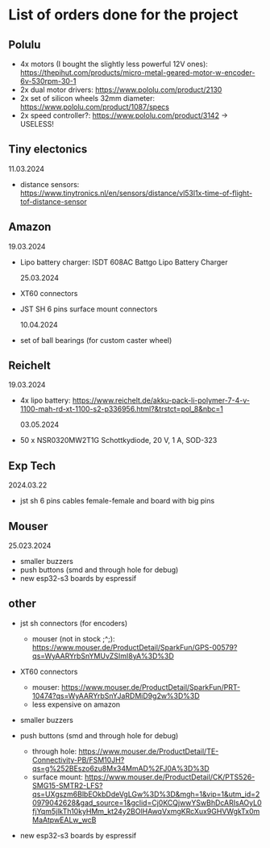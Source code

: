 # List of orders done for the project

## Polulu

- 4x motors (I bought the slightly less powerful 12V ones): https://thepihut.com/products/micro-metal-geared-motor-w-encoder-6v-530rpm-30-1
- 2x dual motor drivers: https://www.pololu.com/product/2130
- 2x set of silicon wheels 32mm diameter: https://www.pololu.com/product/1087/specs
- 2x speed controller?: https://www.pololu.com/product/3142 -> USELESS!

## Tiny electonics

11.03.2024

- distance sensors: https://www.tinytronics.nl/en/sensors/distance/vl53l1x-time-of-flight-tof-distance-sensor

## Amazon

19.03.2024

- Lipo battery charger: ISDT 608AC Battgo Lipo Battery Charger

  25.03.2024

- XT60 connectors
- JST SH 6 pins surface mount connectors

  10.04.2024

- set of ball bearings (for custom caster wheel)

## Reichelt

19.03.2024

- 4x lipo battery: https://www.reichelt.de/akku-pack-li-polymer-7-4-v-1100-mah-rd-xt-1100-s2-p336956.html?&trstct=pol_8&nbc=1

  03.05.2024

- 50 x NSR0320MW2T1G Schottkydiode, 20 V, 1 A, SOD-323

## Exp Tech

2024.03.22

- jst sh 6 pins cables female-female and board with big pins

## Mouser

25.023.2024

- smaller buzzers
- push buttons (smd and through hole for debug)
- new esp32-s3 boards by espressif

## other

- jst sh connectors (for encoders)
  - mouser (not in stock ;^;): https://www.mouser.de/ProductDetail/SparkFun/GPS-00579?qs=WyAARYrbSnYMUvZSImI8yA%3D%3D
- XT60 connectors

  - mouser: https://www.mouser.de/ProductDetail/SparkFun/PRT-10474?qs=WyAARYrbSnYJaRDMiD9g2w%3D%3D
  - less expensive on amazon

- smaller buzzers
- push buttons (smd and through hole for debug)
  - through hole: https://www.mouser.de/ProductDetail/TE-Connectivity-PB/FSM10JH?qs=g%252BEszo6zu8Mx34MmAD%2FJ0A%3D%3D
  - surface mount: https://www.mouser.de/ProductDetail/CK/PTS526-SMG15-SMTR2-LFS?qs=UXgszm6BlbEOkbDdeVgLGw%3D%3D&mgh=1&vip=1&utm_id=20979042628&gad_source=1&gclid=Cj0KCQjwwYSwBhDcARIsAOyL0fjYqm5jlkTh10kyHMm_kt24y2BOlHAwqVxmgKRcXux9GHVWgkTx0mMaAtpwEALw_wcB
- new esp32-s3 boards by espressif
